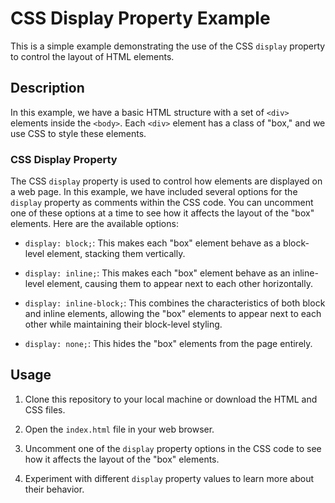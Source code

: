 
# CSS Display Property Example

This is a simple example demonstrating the use of the CSS `display` property to control the layout of HTML elements.

## Description

In this example, we have a basic HTML structure with a set of `<div>` elements inside the `<body>`. Each `<div>` element has a class of "box," and we use CSS to style these elements.


### CSS Display Property

The CSS `display` property is used to control how elements are displayed on a web page. In this example, we have included several options for the `display` property as comments within the CSS code. You can uncomment one of these options at a time to see how it affects the layout of the "box" elements. Here are the available options:

- `display: block;`: This makes each "box" element behave as a block-level element, stacking them vertically.

- `display: inline;`: This makes each "box" element behave as an inline-level element, causing them to appear next to each other horizontally.

- `display: inline-block;`: This combines the characteristics of both block and inline elements, allowing the "box" elements to appear next to each other while maintaining their block-level styling.

- `display: none;`: This hides the "box" elements from the page entirely.

## Usage

1. Clone this repository to your local machine or download the HTML and CSS files.

2. Open the `index.html` file in your web browser.

3. Uncomment one of the `display` property options in the CSS code to see how it affects the layout of the "box" elements.

4. Experiment with different `display` property values to learn more about their behavior.
